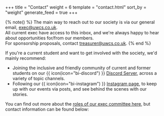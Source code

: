 +++
title = "Contact"
weight = 6
template = "contact.html"
sort_by = "weight"
generate_feed = true
+++

{% note() %}
The main way to reach out to our society is via our general email, [exec@uwcs.co.uk](mailto:exec@uwcs.co.uk).  
All current exec have access to this inbox, and we're always happy to hear about opportunities for/from our members.  
For sponsorship proposals, contact [treasurer@uwcs.co.uk](mailto:treasurer@uwcs.co.uk).
{% end %}

If you're a current student and want to get involved with the society, we'd mainly recommend:

- Joining the inclusive and friendly community of current and former students on our {{ icon(icon="bi-discord") }} [Discord Server](https://discord.uwcs.co.uk), across a variety of topic channels.
- Following our {{ icon(icon="bi-instagram") }} [Instagram page](https://instagram.com/warwickcompsoc/), to keep up with our events via posts, and see behind the scenes with our stories.

You can find out more about the [roles of our exec committee here](@/about/exec/_index.md), but contact information can be found below:
